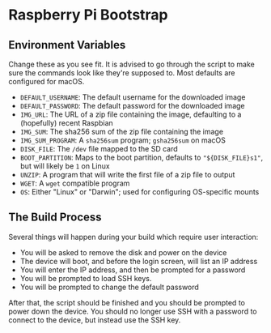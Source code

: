 # Raspberry Pi Bootstrap
<!-- vim:set et sts=0 sw=2 ts=2: -->

## Environment Variables

Change these as you see fit. It is advised to go through the script to make
sure the commands look like they're supposed to. Most defaults are configured
for macOS.

- `DEFAULT_USERNAME`: The default username for the downloaded image
- `DEFAULT_PASSWORD`: The default password for the downloaded image
- `IMG_URL`: The URL of a zip file containing the image, defaulting to a
    (hopefully) recent Raspbian
- `IMG_SUM`: The sha256 sum of the zip file containing the image
- `IMG_SUM_PROGRAM`: A `sha256sum` program; `gsha256sum` on macOS
- `DISK_FILE`: The `/dev` file mapped to the SD card
- `BOOT_PARTITION`: Maps to the boot partition, defaults to `"${DISK_FILE}s1"`,
    but will likely be `1` on Linux
- `UNZIP`: A program that will write the first file of a zip file to output
- `WGET`: A `wget` compatible program
- `OS`: Either "Linux" or "Darwin"; used for configuring OS-specific mounts

## The Build Process

Several things will happen during your build which require user interaction:

- You will be asked to remove the disk and power on the device
- The device will boot, and before the login screen, will list an IP address
- You will enter the IP address, and then be prompted for a password
- You will be prompted to load SSH keys.
- You will be prompted to change the default password

After that, the script should be finished and you should be prompted to power
down the device. You should no longer use SSH with a password to connect to the
device, but instead use the SSH key.
